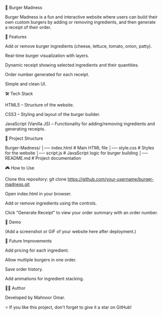 🍔 Burger Madness

Burger Madness is a fun and interactive website where users can build their own custom burgers by adding or removing ingredients, and then generate a receipt of their order.

🚀 Features

Add or remove burger ingredients (cheese, lettuce, tomato, onion, patty).

Real-time burger visualization with layers.

Dynamic receipt showing selected ingredients and their quantities.

Order number generated for each receipt.

Simple and clean UI.

🛠️ Tech Stack

HTML5 – Structure of the website.

CSS3 – Styling and layout of the burger builder.

JavaScript (Vanilla JS) – Functionality for adding/removing ingredients and generating receipts.

📂 Project Structure

Burger-Madness/
│── index.html # Main HTML file
│── style.css # Styles for the website
│── script.js # JavaScript logic for burger building
│── README.md # Project documentation

🎮 How to Use

Clone this repository:
git clone https://github.com/your-username/burger-madness.git

Open index.html in your browser.

Add or remove ingredients using the controls.

Click "Generate Receipt" to view your order summary with an order number.

📸 Demo

(Add a screenshot or GIF of your website here after deployment.)

📌 Future Improvements

Add pricing for each ingredient.

Allow multiple burgers in one order.

Save order history.

Add animations for ingredient stacking.

👨‍💻 Author

Developed by Mahnoor Omar.

⭐ If you like this project, don't forget to give it a star on GitHub!
